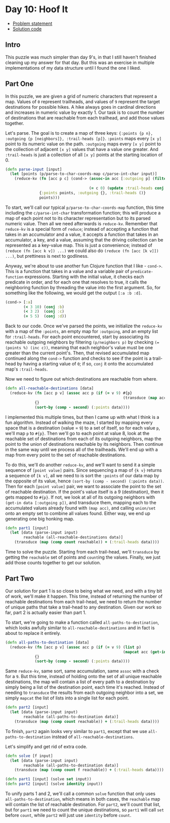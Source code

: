# Day 10: Hoof It

* [Problem statement](https://adventofcode.com/2024/day/10)
* [Solution code](https://github.com/abyala/advent-2024-clojure/blob/master/src/advent_2024_clojure/day10.clj)

## Intro

This puzzle was much simpler than day 9's, in that I still haven't finished cleaning up my answer for that day. But
this was an exercise in multiple implementations of my data structure until I found the one I liked.

## Part One

In this puzzle, we are given a grid of numeric characters that represent a map. Values of `0` represent trailheads,
and values of `9` represent the target destinations for possible hikes. A hike always goes in cardinal directions and
increases in numeric value by exactly 1. Our task is to count the number of destinations that are reachable from each
trailhead, and add those values together.

Let's parse. The goal is to create a map of three keys: `{:points {p n}, :outgoing {p [neighbors]}, :trail-heads [p]}`.
`:points` maps every `[x y]` point to its numeric value on the path. `:outgoing` maps every `[x y]` point to the
collection of adjacent `[x y]` values that have a value one greater. And `:trail-heads` is just a collection of all
`[x y]` points at the starting location of 0.

```clojure
(defn parse-input [input]
  (let [points (p/parse-to-char-coords-map c/parse-int-char input)]
    (reduce-kv (fn [acc p c] (cond-> (assoc-in acc [:outgoing p] (filter #(= (points %) (inc c))
                                                                         (p/neighbors p)))
                                     (= c 0) (update :trail-heads conj p)))
               {:points points, :outgoing {}, :trail-heads ()}
               points)))
```

To start, we'll call our typical `p/parse-to-char-coords-map` function, this time including the `c/parse-int-char`
transformation function; this will produce a map of each point not to its character representation but to its parsed
numeric value. Then all we need afterwards is `reduce-kv`. Remember that `reduce-kv` is a special form of `reduce`;
instead of accepting a function that takes in an accumulator and a value, it accepts a function that takes in an
accumulator, a key, and a value, assuming that the driving collection can be represented as a key-value map. This is
just a convenience; instead of `(reduce (fn [acc k v]) ...)` we could also do `(reduce (fn [acc [k v]]) ...)`, but
prettiness is next to godliness.

Anyway, we're about to use another fun Clojure function that I like - `cond->`. This is a function that takes in a
value and a variable pair of `predicate-function` expressions. Starting with the initial value, it checks each predicate
in order, and for each one that resolves to true, it calls the neighboring function by threading the value into the
first argument. So, for something like the following, we would get the output `[:a :b :d]`.

```clojure
(cond-> [:a]
        (< 3 10) (conj :b)
        (< 3 2)  (conj :c)
        (= 5 5)  (conj :d))
```

Back to our code. Once we've parsed the points, we initialize the `reduce-kv` with a map of the `:points`, an empty
map for `:outgoing`, and an empty list for `:trail-heads`. For each point encountered, start by associating its
reachable outgoing neighbors by filtering `(p/neighbors p)` by checking `(= (points %) (inc c))`, meaning that each
neighbor's value must be one greater than the current point's. Then, that revised accumulated map continued along the
`cond->` function and checks to see if the point is a trail-head by having a starting value of `0`; if so, `conj` it
onto the accumulated map's `:trail-heads`.

Now we need to figure out which destinations are reachable from where.

```clojure
(defn all-reachable-destinations [data]
  (reduce-kv (fn [acc p v] (assoc acc p (if (= v 9) #{p}
                                                    (transduce (map acc) set/union #{} (get-in data [:outgoing p])))))
             {}
             (sort-by (comp - second) (:points data))))
```

I implemented this multiple times, but then I came up with what I think is a fun algorithm. Instead of walking the
maze, I started by mapping every space that is a destination (value = `9`) to a set of itself, so for each value `p`,
we'll map `p` to `#{p}`. Then we'll go to each point at value 8, look at the reachable set of destinations from each of
its outgoing neighbors, map the point to the union of destinations reachable by its neighbors. Then continue in the
same way until we process all of the trailheads. We'll end up with a map from every point to the set of reachable
destinations.

To do this, we'll do another `reduce-kv`, and we'll want to send it a simple sequence of `[point value]` pairs. Since
sequencing a map of `{k v}` returns a sequence of `[k v]`, all we need to is sort the `:points` of our data map by
the opposite of its value, hence `(sort-by (comp - second) (:points data))`. Then for each `[point value]` pair, we
want to associate the point to the set of reachable destination. If the point's value itself is a 9 (destination), then
it gets mapped to `#{p}`. If not, we look at all of its outgoing neighbors with `(get-in data [:outgoing p])`, and
transduce them, mapping each to the accumulated values already found with `(map acc)`, and calling `union/set` onto an
empty set to combine all values found. Either way, we end up generating one big honking map.

```clojure
(defn part1 [input]
  (let [data (parse-input input)
        reachable (all-reachable-destinations data)]
    (transduce (map (comp count reachable)) + (:trail-heads data))))
```

Time to solve the puzzle. Starting from each trail-head, we'll `transduce` by getting the `reachable` set of points
and `count`ing the values. Finally, we just add those counts together to get our solution.

## Part Two

Our solution for part 1 is so close to being what we need, and with a tiny bit of work, we'll make it happen. This time,
instead of returning the number of reachable destinations from each trail-head, we need to return the number of unique
paths that take a trail-head to any destination. Given our work so far, part 2 is actually easier than part 1.

To start, we're going to make a function called `all-paths-to-destination`, which looks awfully similar to
`all-reachable-destinations` and in fact is about to replace it entirely.

```clojure
(defn all-paths-to-destination [data]
  (reduce-kv (fn [acc p v] (assoc acc p (if (= v 9) (list p)
                                                    (mapcat acc (get-in data [:outgoing p])))))
             {}
             (sort-by (comp - second) (:points data))))
```

Same `reduce-kv`, same sort, same accumulation, same `assoc` with a check for a `9`. But this time, instead of holding
onto the set of all unique reachable destinations, the map will contain a list of every path to a destination by
simply being a list of the destination point, each time it's reached. Instead of needing to `transduce` the results
from each outgoing neighbor into a set, we simply `mapcat` the list of lists into a single list for each point.

```clojure
(defn part2 [input]
  (let [data (parse-input input)
        reachable (all-paths-to-destination data)]
    (transduce (map (comp count reachable)) + (:trail-heads data))))
```

To finish, `part2` again looks very similar to `part1`, except that we use `all-paths-to-destination` instead of
`all-reachable-destinations`.

Let's simplify and get rid of extra code.

```clojure
(defn solve [f input]
  (let [data (parse-input input)
        reachable (all-paths-to-destination data)]
    (transduce (map (comp count f reachable)) + (:trail-heads data))))

(defn part1 [input] (solve set input))
(defn part2 [input] (solve identity input))
```

To unify parts 1 and 2, we'll call a common `solve` function that only uses `all-paths-to-destination`, which means in
both cases, the `reachable` map will contain the list of reachable destination. For `part2`, we'll count that list,
but for `part1` we need to count the unique destinations, so `part1` will call `set` before `count`, while `part2`
will just use `identity` before `count`.